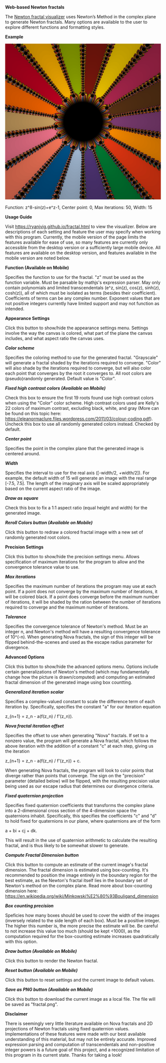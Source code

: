 **Web-based Newton fractals**

The [Newton fractal visualizer](fractal.html) uses Newton’s Method in the complex plane to generate Newton fractals. Many options are available to the user to explore different functions and formatting styles.

**Example**

![alt link](newtonfractal/img/newtonfractalexample.png)

Function: z^8-sin(z)+e^z-1, Center point: 0, Max iterations: 50, Width: 15

**Usage Guide**

Visit https://ryanjvig.github.io/fractal.html to view the visualizer. Below are descriptions of each setting and feature the user may specify when working with this program. Currently, the mobile version of the page limits the features available for ease of use, so many features are currently only accessible from the desktop version or a sufficiently large mobile device. All features are available on the desktop version, and features available in the mobile version are noted below.

**Function (Available on Mobile)**

Specifies the function to use for the fractal. "z" must be used as the function variable. Must be parsable by mathjs's expression parser. May only contain polynomials and limited transcendentals (e^z, sin(z), cos(z), sinh(z), cosh(z)), all of which must be isolated as terms (besides their coefficient). Coefficients of terms can be any complex number. Exponent values that are not positive integers currently have limited support and may not function as intended.

**Appearance Settings**

Click this button to show/hide the appearance settings menu. Settings involve the way the canvas is colored, what part of the plane the canvas includes, and what aspect ratio the canvas uses.

***Color scheme***

Specifies the coloring method to use for the generated fractal. "Grayscale" will generate a fractal shaded by the iterations required to converge. "Color" will also shade by the iterations required to converge, but will also color each point that converges by the root it converges to. All root colors are (pseudo)randomly generated. Default value is "Color".

***Fixed high contrast colors (Available on Mobile)***

Check this box to ensure the first 19 roots found use high contrast colors when using the "Color" color scheme. High contrast colors used are Kelly's 22 colors of maximum contrast, excluding black, white, and gray (More can be found on this topic here: https://eleanormaclure.files.wordpress.com/2011/03/colour-coding.pdf). Uncheck this box to use all randomly generated colors instead. Checked by default.

***Center point***

Specifies the point in the complex plane that the generated image is centered around.

***Width***

Specifies the interval to use for the real axis ([-width/2, +width/2]). For example, the default width of 15 will generate an image with the real range [-7.5, 7.5]. The length of the imaginary axis will be scaled appropriately based on the current aspect ratio of the image.

***Draw as square***

Check this box to fix a 1:1 aspect ratio (equal height and width) for the generated image.

***Reroll Colors button (Available on Mobile)***

Click this button to redraw a colored fractal image with a new set of randomly generated root colors.

**Precision Settings**

Click this button to show/hide the precision settings menu. Allows specification of maximum iterations for the program to allow and the convergence tolerance value to use.

***Max iterations***

Specifies the maximum number of iterations the program may use at each point. If a point does not converge by the maximum number of iterations, it will be colored black. If a point does converge before the maximum number of iterations, it will be shaded by the ration between the number of iterations required to converge and the maximum number of iterations.

***Tolerance***

Specifies the convergence tolerance of Newton's method. Must be an integer n, and Newton's method will have a resulting convergence tolerance of 10^(-n). When generating Nova fractals, the sign of this integer will be flipped behind-the-scenes and used as the escape radius parameter for divergence.

**Advanced Options**

Click this button to show/hide the advanced options menu. Options include certain generalizations of Newton's method (which may fundamentally change how the picture is drawn/computed) and computing an estimated fractal dimension of the generated image using box countting.

***Generalized iteration scalar***

Specifies a complex-valued constant to scale the difference term of each iteration by. Specifically, specifies the constant "a" for our iteration equation

  z_{n+1} = z_n - a(f(z_n) / f'(z_n)).

***Nova fractal iteration offset***

Specifies the offset to use when generating "Nova" fractals. If set to a nonzero value, the program will generate a Nova fractal, which follows the above iteration with the addition of a constant "c" at each step, giving us the iteration

z_{n+1} = z_n - a(f(z_n) / f'(z_n)) + c.

When generating Nova fractals, the program will look to color points that diverge rather than points that converge. The sign on the "precision" parameter (detailed below) will be flipped, with the resulting precision value being used as our escape radius that determines our divergence criteria.

***Fixed quaternion projection***

Specifies fixed quaternion coefficients that transforms the complex plane into a 2-dimensional cross section of the 4-dimension space the quaternions inhabit. Specifically, this specifies the coefficients "c" and "d" to hold fixed for quaternions in our plane, where quaternions are of the form

a + bi + cj + dk.

This will result in the use of quaternion arithmetic to calculate the resulting fractal, and is thus likely to be somewhat slower to generate.

***Compute Fractal Dimension button***

Click this button to compute an estimate of the current image's fractal dimension. The fractal dimension is estimated using box-counting. It's recommended to position the image entirely in the boundary region for the best estimate, as the Newton's fractal itself lies in the boundary set of Newton's method on the complex plane. Read more about box-counting dimension here: https://en.wikipedia.org/wiki/Minkowski%E2%80%93Bouligand_dimension

***Box counting precision***

Speficies how many boxes should be used to cover the width of the images (inversely related to the side length of each box). Must be a positive integer. The higher this number is, the more precise the estimate will be. Be careful to not increase this value too much (should be kept <1000), as the computation required for the box-counting estimate increases quadratically with this option.

***Draw button (Available on Mobile)***

Click this button to render the Newton fractal.

***Reset button (Available on Mobile)***

Click this button to reset settings and the current image to default values.

***Save as PNG button (Available on Mobile)***

Click this button to download the current image as a local file. The file will be saved as "fractal.png".

**Disclaimer**

There is seemingly very little literature available on Nova fractals and 2D projections of Newton fractals using fixed quaternion values. Implementations of these features were made with our best available understanding of this material, but may not be entirely accurate. Improved expression parsing and computation of transcendentals and non-positive integer powers is a future goal of this project, and a recognized limitation of this program in its current state. Thanks for taking a look!

